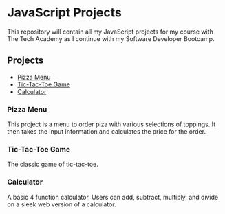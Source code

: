 # JavaScript Projects
This repository will contain all my JavaScript projects for my course with The Tech Academy as I continue with my Software Developer Bootcamp. 
## Projects
- [Pizza Menu](https://github.com/mjh2493/JavaScript_Projects/tree/main/Pizza_Project)
- [Tic-Tac-Toe Game](https://github.com/mjh2493/JavaScript_Projects/tree/main/TicTacToe)
- [Calculator](https://github.com/mjh2493/JavaScript_Projects/tree/main/Calculator)

### Pizza Menu
This project is a menu to order piza with various selections of toppings. It then takes the input information and calculates the price for the order.
### Tic-Tac-Toe Game
The classic game of tic-tac-toe. 
### Calculator
A basic 4 function calculator. Users can add, subtract, multiply, and divide on a sleek web version of a calculator.
